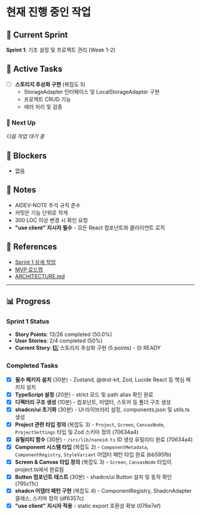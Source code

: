 # 현재 진행 중인 작업

## 🎯 Current Sprint
**Sprint 1**: 기초 설정 및 프로젝트 관리 (Week 1-2)

## 🏃 Active Tasks
- [ ] **스토리지 추상화 구현** (복잡도 5)
  - StorageAdapter 인터페이스 및 LocalStorageAdapter 구현
  - 프로젝트 CRUD 기능
  - 에러 처리 및 검증

### 🔨 Next Up
_다음 작업 대기 중_

## 🚧 Blockers
- 없음

## 📝 Notes
- AIDEV-NOTE 주석 규칙 준수
- 커밋은 기능 단위로 작게
- 300 LOC 이상 변경 시 확인 요청
- **"use client" 지시자 필수** - 모든 React 컴포넌트와 클라이언트 로직

## 🔗 References
- [Sprint 1 상세 작업](../sprint-1/README.md)
- [MVP 로드맵](../MVP_ROADMAP.md)
- [ARCHITECTURE.md](../../ARCHITECTURE.md#5-빌더-데이터-구조)

---

## 📊 Progress

### Sprint 1 Status
- **Story Points**: 13/26 completed (50.0%)
- **User Stories**: 2/4 completed (50%)
- **Current Story**: 3️⃣ 스토리지 추상화 구현 (5 points) - 🟡 READY

### Completed Tasks
- [x] **필수 패키지 설치** (30분) - Zustand, @dnd-kit, Zod, Lucide React 등 핵심 패키지 설치
- [x] **TypeScript 설정** (20분) - strict 모드 및 path alias 확인 완료
- [x] **디렉터리 구조 생성** (10분) - 컴포넌트, 어댑터, 스토어 등 폴더 구조 생성
- [x] **shadcn/ui 초기화** (30분) - UI 라이브러리 설정, components.json 및 utils.ts 생성
- [x] **Project 관련 타입 정의** (복잡도 3) - `Project`, `Screen`, `CanvasNode`, `ProjectSettings` 타입 및 Zod 스키마 정의 (70634a4)
- [x] **유틸리티 함수** (30분) - `/src/lib/nanoid.ts` ID 생성 유틸리티 완료 (70634a4)
- [x] **Component 시스템 타입** (복잡도 2) - `ComponentMetadata`, `ComponentRegistry`, `StyleVariant` 어댑터 패턴 타입 완료 (bb595fb)
- [x] **Screen & Canvas 타입 정의** (복잡도 3) - `Screen`, `CanvasNode` 타입이 project.ts에서 완료됨
- [x] **Button 컴포넌트 테스트** (30분) - shadcn/ui Button 설치 및 동작 확인 (795c11c)
- [x] **shadcn 어댑터 패턴 구현** (복잡도 4) - ComponentRegistry, ShadcnAdapter 클래스, 스키마 정의 (df6357c)
- [x] **"use client" 지시자 적용** - static export 호환성 확보 (076e7ef) 